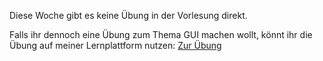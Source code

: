 Diese Woche gibt es keine Übung in der Vorlesung direkt. 

Falls ihr dennoch eine Übung zum Thema GUI machen wollt, könnt ihr die
Übung auf meiner Lernplattform nutzen: [Zur Übung](https://code-canvas.app/groups/2/assignments/9)